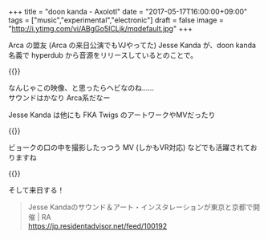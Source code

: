 +++
title = "doon kanda - Axolotl"
date = "2017-05-17T16:00:00+09:00"
tags = ["music","experimental","electronic"]
draft = false
image = "http://i.ytimg.com/vi/ABgGo5ICLjk/mqdefault.jpg"
+++

Arca の盟友 (Arca の来日公演でもVJやってた) Jesse Kanda が、doon kanda 名義で hyperdub から音源をリリースしているとのことで。

{{<youtube ABgGo5ICLjk>}}

なんじゃこの映像、と思ったらヘビなのね……  
サウンドはかなり Arca系だなー 

Jesse Kanda は他にも FKA Twigs のアートワークやMVだったり

{{<youtube kFtMl-uipA8>}}

ビョークの口の中を撮影したっつう MV  (しかもVR対応) などでも活躍されておりますね

{{<youtube iIhLCXmrCm8>}}

そして来日する！

> Jesse Kandaのサウンド＆アート・インスタレーションが東京と京都で開催 | RA  
> https://jp.residentadvisor.net/feed/100192
